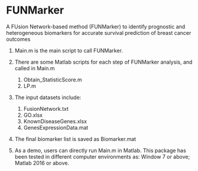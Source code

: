 # FUNMarker
A FUsion Network-based method (FUNMarker) to identify prognostic and heterogeneous biomarkers for accurate survival prediction of breast cancer outcomes

1) Main.m is the main script to call FUNMarker.

2) There are some Matlab scripts for each step of FUNMarker analysis, and called in Main.m
   1. Obtain_StatisticScore.m
   2. LP.m
    
3) The input datasets include:
   1. FusionNetwork.txt
   2. GO.xlsx
   3. KnownDiseaseGenes.xlsx
   4. GenesExpressionData.mat
    
4) The final biomarker list is saved as Biomarker.mat

5) As a demo, users can directly run Main.m in Matlab. This package has been tested in different computer environments as: Window 7 or above; Matlab 2016 or above.
